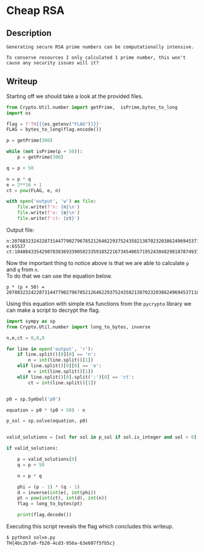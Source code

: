 # Cheap RSA

## Description
```
Generating secure RSA prime numbers can be computationally intensive.

To conserve resources I only calculated 1 prime number, this won't cause any security issues will it?
```

## Writeup

Starting off we should take a look at the provided files. <br/>
```py
from Crypto.Util.number import getPrime,  isPrime,bytes_to_long
import os

flag = f'TH{{{os.getenv("FLAG")}}}'
FLAG = bytes_to_long(flag.encode())

p = getPrime(300)

while (not isPrime(p + 50)):
    p = getPrime(300)

q = p + 50

n = p * q
e = 2**16 + 1
ct = pow(FLAG, e, n)

with open('output', 'w') as file: 
    file.write(f'n: {n}\n')
    file.write(f'e: {e}\n')
    file.write(f'ct: {ct}')
```

Output file:
```
n:2078832324228731447790279678521264622937524358213870232038624969453711831047420927353929881190933694234367577893391554039073337891263645200449769076050843775639572116959977816218771
e:65537
ct:1048843354298783836933905023359185221673454065719524304829818787493786473233269969532172689974228809662310406519830770820224280376080800298026961099807957814754745871433620359679070
```

Now the important thing to notice above is that we are able to calculate `p` and `q` from `n`. <br/>
To do that we can use the equation below. <br/>
```
p * (p + 50) = 2078832324228731447790279678521264622937524358213870232038624969453711831047420927353929881190933694234367577893391554039073337891263645200449769076050843775639572116959977816218771
```

Using this equation with simple `RSA` functions from the `pycrypto` library we can make a script to decrypt the flag. <br/>
```py
import sympy as sp
from Crypto.Util.number import long_to_bytes, inverse

n,e,ct = 0,0,0

for line in open('output', 'r'):
    if line.split()[0][0] == 'n':
        n = int(line.split()[1])
    elif line.split()[0][0] == 'e':
        e = int(line.split()[1])
    elif line.split()[0].split(':')[0] == 'ct':
        ct = int(line.split()[1])


p0 = sp.Symbol('p0')

equation = p0 * (p0 + 50) - n

p_sol = sp.solve(equation, p0)


valid_solutions = [sol for sol in p_sol if sol.is_integer and sol > 0]

if valid_solutions:

    p = valid_solutions[0]
    q = p + 50

    n = p * q

    phi = (p - 1) * (q - 1)
    d = inverse(int(e), int(phi))
    pt = pow(int(ct), int(d), int(n))
    flag = long_to_bytes(pt)

    print(flag.decode())
```

Executing this script reveals the flag which concludes this writeup. <br/>
```sh
$ python3 solve.py 
TH{4bc2b7a9-fb20-4cd3-956a-63e607f5fb5c}
```
